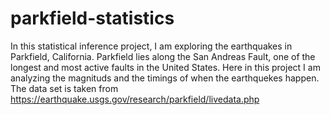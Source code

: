 # parkfield-statistics

In this statistical inference project, I am exploring the earthquakes in Parkfield, California.
Parkfield lies along the San Andreas Fault, one of the longest and most active faults in the United States. 
Here in this project I am analyzing the magnituds and the timings of when the earthquekes happen.
The data set is taken from https://earthquake.usgs.gov/research/parkfield/livedata.php


